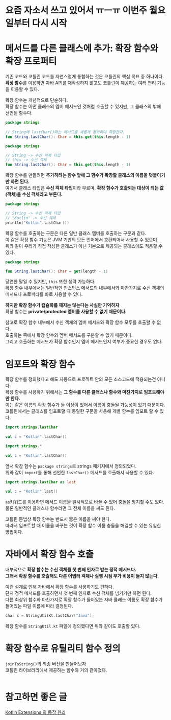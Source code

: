 # 요즘 자소서 쓰고 있어서 ㅠㅡㅠ 이번주 월요일부터 다시 시작 

메서드를 다른 클래스에 추가: 확장 함수와 확장 프로퍼티
====================================================
기존 코드와 코틀린 코드를 자연스럽게 통합하는 것은 코틀린의 핵심 목표 중 하나이다.       
**확장 함수**를 이용하면 자바 API를 재작성하지 않고도 코틀린이 제공하는 여러 편리 기능을 이용할 수 있다.     

확장 함수는 개념적으로 단순하다.   
확장 함수는 어떤 클래스의 멤버 메서드인 것처럼 호출할 수 있지만, 그 클래스의 밖에 선언된 함수다.    

```kt
package strings
   
// String에 lastChar()라는 메서드를 새롭게 정의하여 확장한다.     
fun String.lastChar(): Char = this.get(this.length - 1)     
```      
```kt
package strings

// String -> 수신 객체 타입
// this -> 수신 객체 
fun String.lastChar(): Char = this.get(this.length - 1)
```
확장 함수를 만들려면 **추가하려는 함수 앞에 그 함수가 확장할 클래스의 이름을 덧붙이기만 하면 된다.**           
여기서 클래스 타입은 **수신 객체 타입**이라 부르며, **확장 함수가 호출되는 대상이 되는 값(객체)을 수신 객체라고 부른다.**          

```kt
package strings

// String -> 수신 객체 타입
// "Kotlin" -> 수신 객체  
println("Kotlin".lastChar())
```
확장 함수를 호출하는 구문은 다른 일반 클래스 멤버를 호출하는 구문과 같다.            
이 같은 확장 함수 기능은 JVM 기반의 모든 언어에서 호환되어서 사용할 수 있으며    
위와 같이 우리가 직접 작성한 클래스가 아닌 기본으로 제공되는 클래스에도 적용할 수 있다.    
   
```kt
package strings

fun String.lastChar(): Char = get(length - 1)
```
당연한 말일 수 있지만, `this` 또한 생략 가능하다.       
확장 함수 내부에서는 일반적인 인스턴스 메서드의 내부에서와 마찬가지로 수신 객체의 메서드나 프로퍼티를 바로 사용할 수 있다.    
      
**하지만 확장 함수가 캡슐화를 깨지는 않는다는 사실만 기억하자**           
확장 함수는 **private/protected 멤버를 사용할 수 없기 때문이다.**                

참고로 확장 함수 내부에서 수신 객체의 멤버 메서드와 확장 함수 모두를 호출할 수 없다.      
호출하는 쪽에서 확장 함수와 멤버 메서드를 구분할 수 없기 때문이다.       
그리고 호출하는 메서드가 확장 함수인지 멤버 메서드인지 여부가 중요한 경우도 없다.    
  
# 임포트와 확장 함수      
확장 함수를 정의했다고 해도 자동으로 프로젝트 안의 모든 소스코드에 적용되는건 아니다.          
확장 함수를 사용하기 위해서는 **그 함수를 다른 클래스나 함수와 마찬가지로 임포트해야만 한다.**           
이는 같은 이름의 확장 함수가 둘 이상이 있어서 이름이 충돌될 가능성이 있기 때문이다.   
코틀린에서는 클래스를 임포트할 때 동일한 구문을 사용해 개별 함수를 임포트 할 수 있다.   

```kt
import strings.lastChar  
     
val c = "Kotlin".lastChar()    
```
```kt
import strings.*  
     
val c = "Kotlin".lastChar()    
```
앞서 확장 함수는 `package strings`로 strings 패키지에서 정의되었다.           
위와 같이 `import`를 통해 선언한 `lastChar()` 메서드를 호출해서 사용할 수 있다.          
       
```kt
import strings.lastChar as last 
     
val c = "Kotlin".last()    
```
`as`키워드를 이용하면 메서드 이름을 일시적으로 바꿀 수 있어 충돌을 방지할 수도 있다.       
물론 일반적인 클래스나 함수라면 그 전체 이름을 써도 된다.        
         
코틀린 문법상 확장 함수는 반드시 짦은 이름을 써야 한다.        
따라서 임포트할 때 이름을 바꾸는 것이 확장 함수 이름 충돌을 해결할 수 있는 유일한 방법이다.     
                         
# 자바에서 확장 함수 호출                            
내부적으로 **확장 함수는 수신 객체를 첫 번째 인자로 받는 정적 메서드다.**                       
**그래서 확장 함수를 호출해도 다른 어댑터 객체나 실행 시점 부가 비용이 들지 않는다.**            
                          
이런 설계로 인해 자바에서 확장 함수를 사용하기도 편하다.                    
단지 정적 메서드를 호출하면서 첫 번째 인자로 수신 객체를 넘기기만 하면 된다.               
다른 최상위 함수와 마찬가지로 확장 함수가 들어있는 자바 클래스 이름도 확장 함수가 들어있는 파일 이름에 따라 결정된다.     

```kt
char c = StringUtilKt.lastChar("Java");
```
확장 함수를 `StringUtil.kt` 파일에 정의했다면 위와 같이도 호출할 있다.       

# 확장 함수로 유틸리티 함수 정의  
`joinToString()`의 최종 버전을 만들어보자      
코틀린 라이브러리에서 제공하는 함수와 거의 같아졌다.    
    
```kt

```


    
# 참고하면 좋은 글 
[Kotlin Extensions 의 동작 원리](https://medium.com/@joongwon/kotlin-kotlin-extensions-%EC%9D%98-%EB%8F%99%EC%9E%91-%EC%9B%90%EB%A6%AC-ea1759b8d556)







